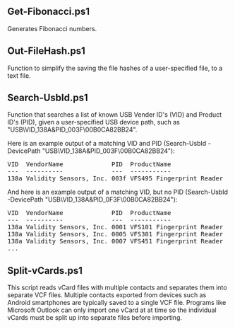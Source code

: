 ## Get-Fibonacci.ps1
Generates Fibonacci numbers.

## Out-FileHash.ps1
Function to simplify the saving the file hashes of a user-specified file, to a text file.

## Search-UsbId.ps1
Function that searches a list of known USB Vender ID's (VID) and Product ID's (PID), given a user-specified USB device path, such as "USB\VID_138A&PID_003F\00B0CA82BB24".

Here is an example output of a matching VID and PID (Search-UsbId -DevicePath "USB\VID_138A&PID_003F\00B0CA82BB24"):
<pre>
VID  VendorName             PID  ProductName              
---  ----------             ---  -----------              
138a Validity Sensors, Inc. 003f VFS495 Fingerprint Reader
</pre>

And here is an example output of a matching VID, but no PID (Search-UsbId -DevicePath "USB\VID_138A&PID_0F3F\00B0CA82BB24"):
<pre>
VID  VendorName             PID  ProductName                                            
---  ----------             ---  -----------                                            
138a Validity Sensors, Inc. 0001 VFS101 Fingerprint Reader                              
138a Validity Sensors, Inc. 0005 VFS301 Fingerprint Reader                              
138a Validity Sensors, Inc. 0007 VFS451 Fingerprint Reader                              
...
</pre>

## Split-vCards.ps1
This script reads vCard files with multiple contacts and separates them into separate VCF files. Multiple contacts exported from devices such as Android smartphones are typically saved to a single VCF file. Programs like Microsoft Outlook can only import one vCard at at time so the individual vCards must be split up into separate files before importing.
